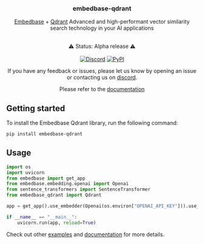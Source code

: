 
<div align="center">
    <h3 align="center">embedbase-qdrant</h3>
    <p align="center">
        <p align="center">
            <a href="https://github.com/different-ai/embedbase">Embedbase</a> + <a href="https://qdrant.tech">Qdrant</a>
            Advanced and high-performant vector similarity search technology in your AI applications 
        </p>
    </p>
    <br>
    ⚠️ Status: Alpha release ⚠️
    <br>
    <br>
    <a href="https://discord.gg/pMNeuGrDky"><img alt="Discord" src="https://img.shields.io/discord/ 1066022656845025310?color=black&style=for-the-badge"></a>
    <a href="https://badge.fury.io/py/embedbase-qdrant"><img alt="PyPI" src="https://img.shields.io/pypi/v/embedbase-qdrant?color=black&style=for-the-badge"></a>
    <br>
    <div align="center">
        <p align="center">
            If you have any feedback or issues, please let us know by opening an issue or contacting us on <a href="https://discord.gg/pMNeuGrDky">discord</a>.
        </p>
        <p align="center">
            Please refer to the <a href="https://docs.embedbase.xyz/sdk">documentation</a>
        </p>
    </div>

</div>


## Getting started

To install the Embedbase Qdrant library, run the following command:

```bash
pip install embedbase-qdrant
```

## Usage

```python
import os
import uvicorn
from embedbase import get_app
from embedbase.embedding.openai import Openai
from sentence_transformers import SentenceTransformer
from embedbase_qdrant import Qdrant

app = get_app().use_embedder(Openai(os.environ["OPENAI_API_KEY"])).use_db(Qdrant()).run()

if __name__ == "__main__":
    uvicorn.run(app, reload=True)
```

Check out other [examples](./examples/main.py) and [documentation](https://docs.embedbase.xyz/sdk) for more details.

